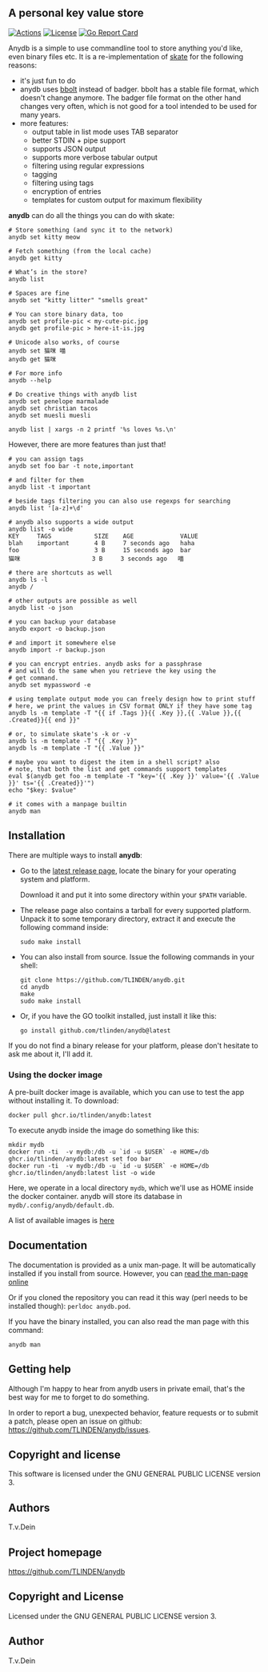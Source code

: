 ## A personal key value store

[![Actions](https://github.com/tlinden/anydb/actions/workflows/ci.yaml/badge.svg)](https://github.com/tlinden/anydb/actions)
[![License](https://img.shields.io/badge/license-GPL-blue.svg)](https://github.com/tlinden/anydb/blob/master/LICENSE)
[![Go Report Card](https://goreportcard.com/badge/github.com/tlinden/anydb)](https://goreportcard.com/report/github.com/tlinden/anydb)

Anydb is a simple to use commandline tool to store anything you'd
like, even binary files etc. It is a re-implementation of
[skate](https://github.com/charmbracelet/skate) for the following
reasons:

- it's just fun to do
- anydb uses [bbolt](https://github.com/etcd-io/bbolt) instead of
  badger. bbolt has a stable file format, which doesn't change
  anymore. The badger file format on the other hand changes very
  often, which is not good for a tool intended to be used for many
  years.
- more features:
  - output table in list mode uses TAB separator
  - better STDIN + pipe support
  - supports JSON output
  - supports more verbose tabular output
  - filtering using regular expressions
  - tagging
  - filtering using tags
  - encryption of entries
  - templates for custom output for maximum flexibility

**anydb** can do all the things you can do with skate:

```shell
# Store something (and sync it to the network)
anydb set kitty meow

# Fetch something (from the local cache)
anydb get kitty

# What’s in the store?
anydb list

# Spaces are fine
anydb set "kitty litter" "smells great"

# You can store binary data, too
anydb set profile-pic < my-cute-pic.jpg
anydb get profile-pic > here-it-is.jpg

# Unicode also works, of course
anydb set 猫咪 喵
anydb get 猫咪

# For more info
anydb --help

# Do creative things with anydb list
anydb set penelope marmalade
anydb set christian tacos
anydb set muesli muesli

anydb list | xargs -n 2 printf '%s loves %s.\n'
```
  
However, there are more features than just that!

```shell
# you can assign tags
anydb set foo bar -t note,important

# and filter for them
anydb list -t important

# beside tags filtering you can also use regexps for searching
anydb list '[a-z]+\d'

# anydb also supports a wide output
anydb list -o wide
KEY     TAGS            SIZE    AGE             VALUE 
blah    important       4 B     7 seconds ago   haha 
foo                     3 B     15 seconds ago  bar
猫咪                    3 B     3 seconds ago   喵

# there are shortcuts as well
anydb ls -l
anydb /

# other outputs are possible as well
anydb list -o json

# you can backup your database
anydb export -o backup.json

# and import it somewhere else
anydb import -r backup.json

# you can encrypt entries. anydb asks for a passphrase
# and will do the same when you retrieve the key using the
# get command.
anydb set mypassword -e

# using template output mode you can freely design how to print stuff
# here, we print the values in CSV format ONLY if they have some tag
anydb ls -m template -T "{{ if .Tags }}{{ .Key }},{{ .Value }},{{ .Created}}{{ end }}"

# or, to simulate skate's -k or -v
anydb ls -m template -T "{{ .Key }}"
anydb ls -m template -T "{{ .Value }}"

# maybe you want to digest the item in a shell script? also
# note, that both the list and get commands support templates
eval $(anydb get foo -m template -T "key='{{ .Key }}' value='{{ .Value }}' ts='{{ .Created}}'")
echo "$key: $value"

# it comes with a manpage builtin
anydb man
```

## Installation

There are multiple ways to install **anydb**:

- Go to the [latest release page](https://github.com/tlinden/anydb/releases/latest),
  locate the binary for your operating system and platform.
  
  Download it and put it into some directory within your `$PATH` variable.
  
- The release page also contains a tarball for every supported platform. Unpack it
  to some temporary directory, extract it and execute the following command inside:
  ```shell
  sudo make install
  ```
  
- You can also install from source. Issue the following commands in your shell:
  ```shell
  git clone https://github.com/TLINDEN/anydb.git
  cd anydb
  make
  sudo make install
  ```

- Or, if you have the GO toolkit installed, just install it like this:
  ```shell
  go install github.com/tlinden/anydb@latest
  ```

If you  do not find a  binary release for your  platform, please don't
hesitate to ask me about it, I'll add it.

### Using the docker image

A pre-built docker  image is available, which you can  use to test the
app without  installing it. To download:

```shell
docker pull ghcr.io/tlinden/anydb:latest
```

To execute anydb  inside the image do something like this:

```shell
mkdir mydb
docker run -ti  -v mydb:/db -u `id -u $USER` -e HOME=/db ghcr.io/tlinden/anydb:latest set foo bar
docker run -ti  -v mydb:/db -u `id -u $USER` -e HOME=/db ghcr.io/tlinden/anydb:latest list -o wide
```

Here, we operate in a local  directory `mydb`, which we'll use as HOME
inside  the  docker  container.  anydb  will  store  its  database  in
`mydb/.config/anydb/default.db`.

A list of available images is  [here](https://github.com/tlinden/anydb/pkgs/container/anydb/versions?filters%5Bversion_type%5D=tagged)


## Documentation

The  documentation  is  provided  as  a unix  man-page.   It  will  be
automatically installed if  you install from source.  However, you can
[read the man-page online](https://github.com/TLINDEN/anydb/blob/master/anydb.pod)

Or if you cloned  the repository you can read it  this way (perl needs
to be installed though): `perldoc anydb.pod`.

If you have the binary installed, you  can also read the man page with
this command:

    anydb man

## Getting help

Although I'm happy to hear from anydb users in private email, that's the
best way for me to forget to do something.

In order to report a bug,  unexpected behavior, feature requests or to
submit    a    patch,    please    open   an    issue    on    github:
https://github.com/TLINDEN/anydb/issues.

## Copyright and license

This software is licensed under the GNU GENERAL PUBLIC LICENSE version 3.

## Authors

T.v.Dein <tom AT vondein DOT org>

## Project homepage

https://github.com/TLINDEN/anydb

## Copyright and License

Licensed under the GNU GENERAL PUBLIC LICENSE version 3.

## Author

T.v.Dein <tom AT vondein DOT org>
